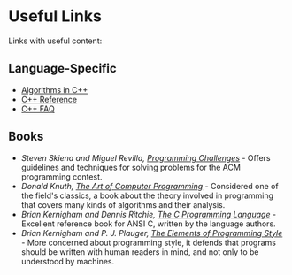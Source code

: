 # Useful Links #

Links with useful content:

## Language-Specific ##
  * [Algorithms in C++](http://www.brpreiss.com/books/opus4/programs/index.html)
  * [C++ Reference](http://www.cppreference.com/)
  * [C++ FAQ](http://www.parashift.com/c++-faq-lite/index.html)

## Books ##
  * _Steven Skiena and Miguel Revilla, [Programming Challenges](http://www.programming-challenges.com/)_ - Offers guidelines and techniques for solving problems for the ACM programming contest.
  * _Donald Knuth, [The Art of Computer Programming](http://www-cs-faculty.stanford.edu/~knuth/taocp.html)_ - Considered one of the field's classics, a book about the theory involved in programming that covers many kinds of algorithms and their analysis.
  * _Brian Kernigham and Dennis Ritchie, [The C Programming Language](http://cm.bell-labs.com/cm/cs/cbook/)_ - Excellent reference book for ANSI C, written by the language authors.
  * _Brian Kernigham and P. J. Plauger, [The Elements of Programming Style](http://en.wikipedia.org/wiki/The_Elements_of_Programming_Style_(book))_ - More concerned about programming style, it defends that programs should be written with human readers in mind, and not only to be understood by machines.